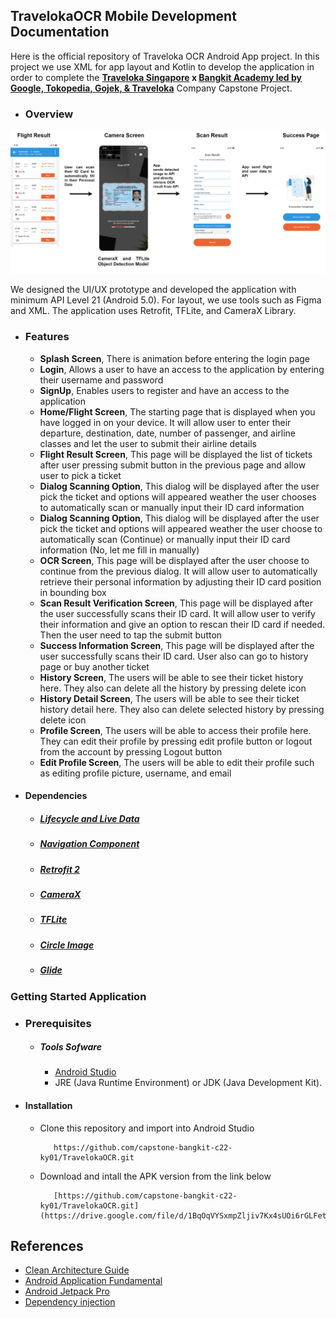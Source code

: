 ## TravelokaOCR Mobile Development Documentation
Here is the official repository of Traveloka OCR Android App project. In this project we use XML for app layout and Kotlin to develop the application in order to complete the **[Traveloka Singapore](https://www.traveloka.com/en-sg/) x [Bangkit Academy led by Google, Tokopedia, Gojek, & Traveloka](https://grow.google/intl/id_id/bangkit/)** Company Capstone Project.

  - ### Overview <br>
  ![MD Repo Overview](https://github.com/capstone-bangkit-c22-ky01/.github/blob/main/profile/banner%20for%20md-repo.png?raw=true)
  
  We designed the UI/UX prototype and developed the application with minimum API Level 21 (Android 5.0). For layout, we use tools such as Figma and XML. The    application uses Retrofit, TFLite, and CameraX Library.
  
  - ### Features
      - **Splash Screen**, There is animation before entering the login page
      - **Login**, Allows a user to have an access to the application by entering their username and password
      - **SignUp**, Enables users to register and have an access to the application
      - **Home/Flight Screen**, The starting page that is displayed when you have logged in on your device. It will allow user to enter their departure, destination, date, number of passenger, and airline classes and let the user to submit their airline details
      - **Flight Result Screen**, This page will be displayed the list of tickets after user pressing submit button in the previous page and allow user to pick a ticket 
      - **Dialog Scanning Option**, This dialog will be displayed after the user pick the ticket and options will appeared weather the user chooses to automatically scan or manually input their ID card information
      - **Dialog Scanning Option**, This dialog will be displayed after the user pick the ticket and options will appeared weather the user choose to automatically scan (Continue) or manually input their ID card information (No, let me fill in manually)   
      - **OCR Screen**, This page will be displayed after the user choose to continue from the previous dialog. It will allow user to automatically retrieve their personal information by adjusting their ID card position in bounding box 
      - **Scan Result Verification Screen**, This page will be displayed after the user successfully scans their ID card. It will allow user to verify their information and give an option to rescan their ID card if needed. Then the user need to tap the submit button   
      - **Success Information Screen**, This page will be displayed after the user successfully scans their ID card. User also can go to history page or buy another ticket
      - **History Screen**, The users will be able to see their ticket history here. They also can delete all the history by pressing delete icon
      - **History Detail Screen**, The users will be able to see their ticket history detail here. They also can delete selected history by pressing delete icon
      - **Profile Screen**, The users will be able to access their profile here. They can edit their profile by pressing edit profile button or logout from the account by pressing Logout button
      - **Edit Profile Screen**, The users will be able to edit their profile such as editing profile picture, username, and email
  - #### Dependencies
      - ##### [Lifecycle and Live Data](https://developer.android.com/jetpack/androidx/releases/lifecycle)
      - ##### [Navigation Component](https://developer.android.com/jetpack/androidx/releases/navigation)
      - ##### [Retrofit 2](https://square.github.io/retrofit/)
      - ##### [CameraX](https://developer.android.com/training/camerax)
      - ##### [TFLite](https://www.tensorflow.org/lite/android/quickstart)
      - ##### [Circle Image](https://github.com/hdodenhof/CircleImageView)
      - ##### [Glide](https://github.com/bumptech/glide)

### Getting Started Application
  - ### Prerequisites
      - ##### Tools Sofware
        - [Android Studio](https://developer.android.com/studio)
        - JRE (Java Runtime Environment) or JDK (Java Development Kit).
  - #### Installation
      - Clone this repository and import into Android Studio    
          ```
             https://github.com/capstone-bangkit-c22-ky01/TravelokaOCR.git
      - Download and intall the APK version from the link below
          ```
             [https://github.com/capstone-bangkit-c22-ky01/TravelokaOCR.git](https://drive.google.com/file/d/1BqOqVYSxmpZljiv7Kx4sUOi6rGLFetPE/view)             
  ## References
  * [Clean Architecture Guide](https://developer.android.com/jetpack/guide)
  * [Android Application Fundamental](https://developer.android.com/guide/components/fundamentals)
  * [Android Jetpack Pro](https://developer.android.com/jetpack)
  * [Dependency injection](https://developer.android.com/training/dependency-injection)
